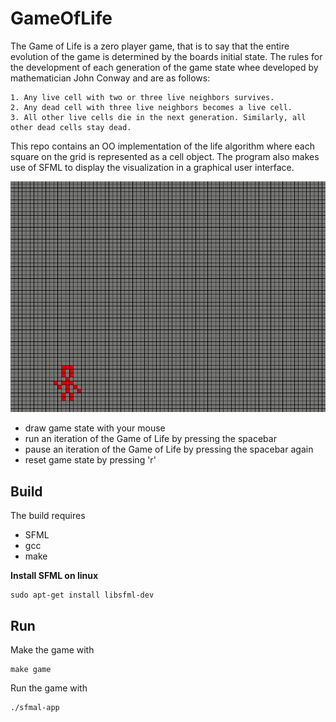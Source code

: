# GameOfLife
The Game of Life is a zero player game, that is to say that the entire evolution of the game is determined by the boards initial state. The rules for the development of each generation of the game state whee developed by mathematician John Conway and are as follows:

    1. Any live cell with two or three live neighbors survives. 
    2. Any dead cell with three live neighbors becomes a live cell. 
    3. All other live cells die in the next generation. Similarly, all other dead cells stay dead.
This repo contains an OO implementation of the life algorithm where each square on the grid is represented as a cell object. The program also makes use of SFML to display the visualization in a graphical user interface.

![](images/conway.gif)
- draw game state with your mouse
- run an iteration of the Game of Life by pressing the spacebar
- pause an iteration of the Game of Life by pressing the spacebar again
- reset game state by pressing 'r'

## Build
The build requires 
- SFML
- gcc
- make

**Install SFML on linux**
```
sudo apt-get install libsfml-dev
```
## Run
Make the game with
```
make game
```

Run the game with 
```
./sfmal-app
```
